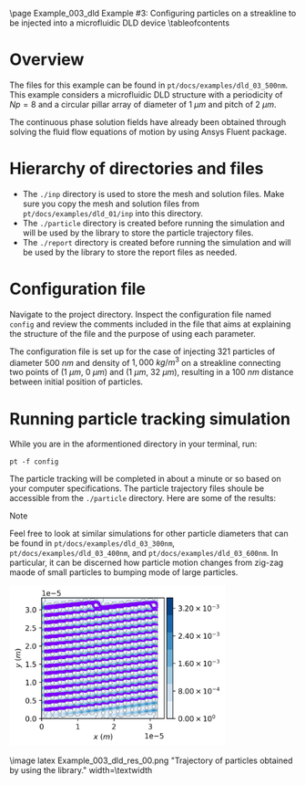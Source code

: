 \page Example_003_dld Example #3: Configuring particles on a streakline to be injected into a microfluidic DLD device
\tableofcontents 

# Overview

The files for this example can be found in `pt/docs/examples/dld_03_500nm`.
This example considers a microfluidic DLD structure with a periodicity of $Np=8$ and a circular pillar array of diameter of $1~\mu m$ and pitch of $2~\mu m$.

The continuous phase solution fields have already been obtained through solving the fluid flow equations of motion by using Ansys Fluent package. 

# Hierarchy of directories and files
- The `./inp` directory is used to store the mesh and solution files. Make sure you copy the mesh and solution files from `pt/docs/examples/dld_01/inp` into this directory.
- The `./particle` directory is created before running the simulation and will be used by the library to store the particle trajectory files.
- The `./report` directory is created before running the simulation and will be used by the library to store the report files as needed.

# Configuration file

Navigate to the project directory. 
Inspect the configuration file named `config` and review the comments included in the file that aims at explaining the structure of the file and the purpose of using each parameter.

The configuration file is set up for the case of injecting 321 particles of diameter $500~nm$ and density of $1,000~kg/m^3$ on a streakline connecting two points of $(1~\mu m,~0~\mu m)$ and $(1~\mu m,~32~\mu m)$, resulting in a $100~nm$ distance between initial position of particles.

# Running particle tracking simulation

While you are in the aformentioned directory in your terminal, run:

```
pt -f config
```

The particle tracking will be completed in about a minute or so based on your computer specifications.
The particle trajectory files shoule be accessible from the `./particle` directory.
Here are some of the results:

> [!NOTE]
> Feel free to look at similar simulations for other particle diameters that can be found in `pt/docs/examples/dld_03_300nm`, `pt/docs/examples/dld_03_400nm`, and `pt/docs/examples/dld_03_600nm`. In particular, it can be discerned how particle motion changes from zig-zag maode of small particles to bumping mode of large particles. 

<img src="Example_003_dld_res_00.png" alt="Image" style="width:75%;"/>

\image latex Example_003_dld_res_00.png "Trajectory of particles obtained by using the library." width=\textwidth